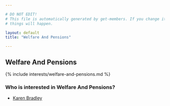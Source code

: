 ```yaml
---

# DO NOT EDIT!
# This file is automatically generated by get-members. If you change it, bad
# things will happen.

layout: default
title: "Welfare And Pensions"

---
```


## Welfare And Pensions

{% include interests/welfare-and-pensions.md %}

### Who is interested in Welfare And Pensions?


* [Karen Bradley](/members/karen-bradley.html)
